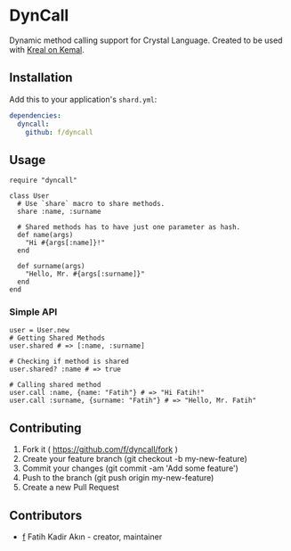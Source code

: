 # DynCall

Dynamic method calling support for Crystal Language. Created to be used with [Kreal on Kemal](http://github.com/f/dyncall).

## Installation


Add this to your application's `shard.yml`:

```yaml
dependencies:
  dyncall:
    github: f/dyncall
```

## Usage

```crystal
require "dyncall"

class User
  # Use `share` macro to share methods.
  share :name, :surname

  # Shared methods has to have just one parameter as hash.
  def name(args)
    "Hi #{args[:name]}!"
  end

  def surname(args)
    "Hello, Mr. #{args[:surname]}"
  end
end
```

### Simple API

```crystal
user = User.new
# Getting Shared Methods
user.shared # => [:name, :surname]

# Checking if method is shared
user.shared? :name # => true

# Calling shared method
user.call :name, {name: "Fatih"} # => "Hi Fatih!"
user.call :surname, {surname: "Fatih"} # => "Hello, Mr. Fatih"
```

## Contributing

1. Fork it ( https://github.com/f/dyncall/fork )
2. Create your feature branch (git checkout -b my-new-feature)
3. Commit your changes (git commit -am 'Add some feature')
4. Push to the branch (git push origin my-new-feature)
5. Create a new Pull Request

## Contributors

- [f](https://github.com/f) Fatih Kadir Akın - creator, maintainer
